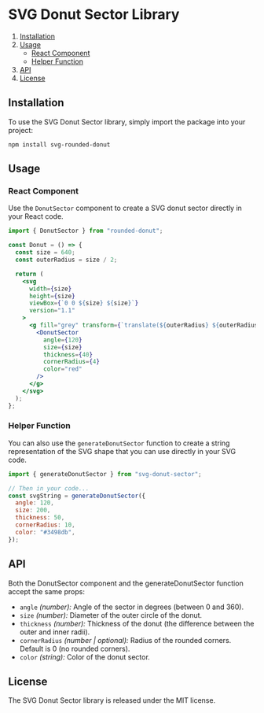 # SVG Donut Sector Library

1. [Installation](#installation)
2. [Usage](#usage)
   - [React Component](#react-component)
   - [Helper Function](#helper-function)
3. [API](#api)
4. [License](#license)

## Installation

To use the SVG Donut Sector library, simply import the package into your project:

```
npm install svg-rounded-donut
```

## Usage

### React Component

Use the `DonutSector` component to create a SVG donut sector directly in your React code.

```jsx
import { DonutSector } from "rounded-donut";

const Donut = () => {
  const size = 640;
  const outerRadius = size / 2;

  return (
    <svg
      width={size}
      height={size}
      viewBox={`0 0 ${size} ${size}`}
      version="1.1"
    >
      <g fill="grey" transform={`translate(${outerRadius} ${outerRadius})`}>
        <DonutSector
          angle={120}
          size={size}
          thickness={40}
          cornerRadius={4}
          color="red"
        />
      </g>
    </svg>
  );
};
```

### Helper Function

You can also use the `generateDonutSector` function to create a string representation of the SVG shape that you can use directly in your SVG code.

```js
import { generateDonutSector } from "svg-donut-sector";

// Then in your code...
const svgString = generateDonutSector({
  angle: 120,
  size: 200,
  thickness: 50,
  cornerRadius: 10,
  color: "#3498db",
});
```

## API

Both the DonutSector component and the generateDonutSector function accept the same props:

- `angle` _(number):_ Angle of the sector in degrees (between 0 and 360).
- `size` _(number):_ Diameter of the outer circle of the donut.
- `thickness` _(number):_ Thickness of the donut (the difference between the outer and inner radii).
- `cornerRadius` _(number | optional):_ Radius of the rounded corners. Default is 0 (no rounded corners).
- `color` _(string):_ Color of the donut sector.

## License

The SVG Donut Sector library is released under the MIT license.
